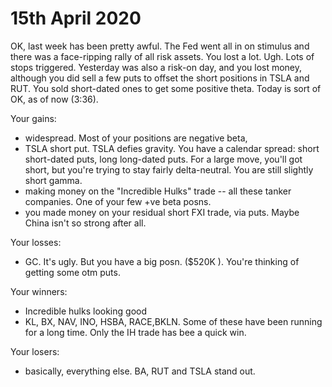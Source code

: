 
# 15th April 2020

OK, last week has been pretty awful. 
The Fed went all in on stimulus and there was a face-ripping rally of all risk assets.
You lost a lot. Ugh. Lots of stops triggered.
Yesterday was also a risk-on day, and you lost money, although you did sell a few puts to 
offset the short positions in TSLA and RUT. 
You sold short-dated ones to get some positive theta.
Today is sort of OK, as of now (3:36). 

Your gains:
* widespread. Most of your positions are negative beta,
* TSLA short put. TSLA defies gravity. You have a calendar spread: short short-dated puts, long long-dated puts. For a large move, you'll got short, but you're trying to stay fairly delta-neutral. You are still slightly short gamma.
* making money on the "Incredible Hulks" trade -- all these tanker companies. One of your few +ve beta posns.
* you made money on your residual short FXI trade, via puts. Maybe China isn't so strong after all. 

Your losses:
* GC. It's ugly. But you have a big posn. ($520K ). You're thinking of getting some otm puts.


Your winners:
* Incredible hulks looking good
* KL, BX, NAV, INO, HSBA, RACE,BKLN. Some of these have been running for a long time. Only the IH trade has bee a quick win.

Your losers:
* basically, everything else. BA, RUT and TSLA stand out.

